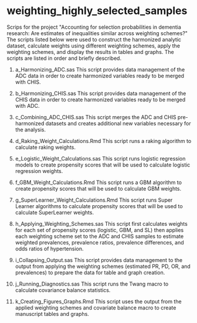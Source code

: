 # weighting_highly_selected_samples

Scrips for the project "Accounting for selection probabilities in dementia research: Are estimates of inequalities similar across weighting schemes?" The scripts listed below were used to construct the harmonized analytic dataset, calculate weights using different weighting schemes, apply the weighting schemes, and display the results in tables and graphs. The scripts are listed in order and briefly described. 

1) a_Harmonizing_ADC.sas
This script provides data management of the ADC data in order to create harmonized variables ready to be merged with CHIS.

2) b_Harmonizing_CHIS.sas
This script provides data management of the CHIS data in order to create harmonized variables ready to be merged with ADC.

3) c_Combining_ADC_CHIS.sas
This script merges the ADC and CHIS pre-harmonized datasets and creates additional new variables necessary for the analysis.

4) d_Raking_Weight_Calculations.Rmd
This script runs a raking algorithm to calculate raking weights.

5) e_Logistic_Weight_Calculations.sas
This script runs logistic regression models to create propensity scores that will be used to calculate logistic regression weights.

6) f_GBM_Weight_Calculations.Rmd
This script runs a GBM algorithm to create propensity scores that will be used to calculate GBM weights.

7) g_SuperLearner_Weight_Calculations.Rmd
This script runs Super Learner algorithms to calculate propensity scores that will be used to calculate SuperLearner weights.

8) h_Applying_Weighting_Schemes.sas
This script first calculates weights for each set of propensity scores (logistic, GBM, and SL) then applies each weighting scheme set to the ADC and 	CHIS samples to estimate weighted prevalences, prevalence ratios, prevalence differences, and odds ratios of hypertension.

9) i_Collapsing_Output.sas
This script provides data management to the output from applying the weighting schemes (estimated PR, PD, OR, and prevalences) to 	prepare the data for table and graph creation.

10) j_Running_Diagnostics.sas
This script runs the Twang macro to calculate covariance balance statistics. 

11) k_Creating_Figures_Graphs.Rmd
This script uses the output from the applied weighting schemes and covariate balance macro to create manuscript tables and graphs. 
